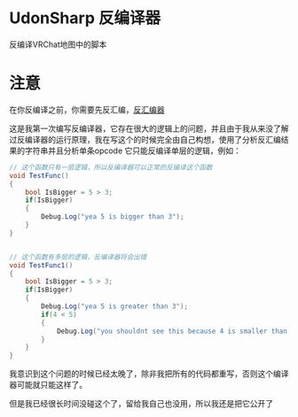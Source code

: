 # UdonSharp 反编译器

反编译VRChat地图中的脚本

# 注意

在你反编译之前，你需要先反汇编，[反汇编器](https://github.com/extremeblackliu/UdonSharpDisassembler)

这是我第一次编写反编译器，它存在很大的逻辑上的问题，并且由于我从来没了解过反编译器的运行原理，我在写这个的时候完全由自己构想，使用了分析反汇编结果的字符串并且分析单条opcode
它只能反编译单层的逻辑，例如：

```CS
// 这个函数只有一层逻辑，所以反编译器可以正常的反编译这个函数
void TestFunc()
{
    bool IsBigger = 5 > 3;
    if(IsBigger)
    {
        Debug.Log("yea 5 is bigger than 3");
    }
}


// 这个函数有多层的逻辑，反编译器将会出错
void TestFunc1()
{
    bool IsBigger = 5 > 3;
    if(IsBigger)
    {
        Debug.Log("yea 5 is greater than 3");
        if(4 < 5)
        {
            Debug.Log("you shouldnt see this because 4 is smaller than 5");
        }
    }
}
```

我意识到这个问题的时候已经太晚了，除非我把所有的代码都重写，否则这个编译器可能就只能这样了。

但是我已经很长时间没碰这个了，留给我自己也没用，所以我还是把它公开了
